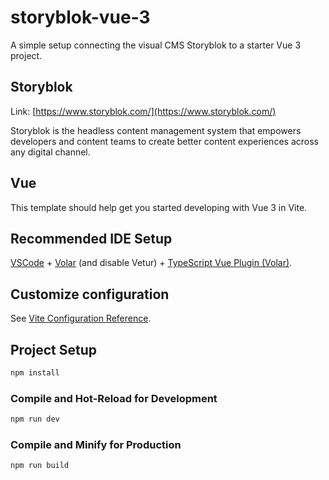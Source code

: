 # storyblok-vue-3

A simple setup connecting the visual CMS Storyblok to a starter Vue 3 project.

## Storyblok

Link: [https://www.storyblok.com/](https://www.storyblok.com/)

Storyblok is the headless content management system that empowers developers and content teams to create better content experiences across any digital channel.

## Vue

This template should help get you started developing with Vue 3 in Vite.

## Recommended IDE Setup

[VSCode](https://code.visualstudio.com/) + [Volar](https://marketplace.visualstudio.com/items?itemName=Vue.volar) (and disable Vetur) + [TypeScript Vue Plugin (Volar)](https://marketplace.visualstudio.com/items?itemName=Vue.vscode-typescript-vue-plugin).

## Customize configuration

See [Vite Configuration Reference](https://vitejs.dev/config/).

## Project Setup

```sh
npm install
```

### Compile and Hot-Reload for Development

```sh
npm run dev
```

### Compile and Minify for Production

```sh
npm run build
```
